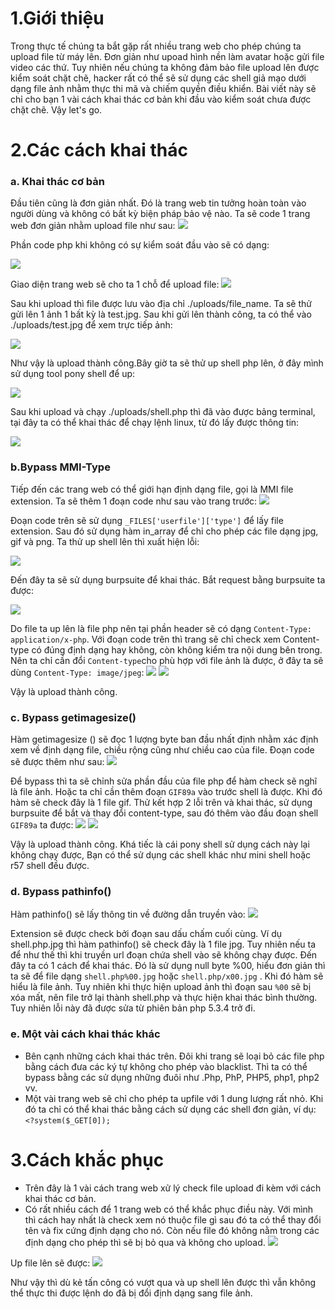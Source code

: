 # 1.Giới thiệu
Trong thực tế chúng ta bắt gặp rất nhiều trang web cho phép chúng ta upload file từ máy lên. Đơn giản như upoad hình nền làm avatar hoặc gửi file video các thứ. Tuy nhiên nếu chúng ta không đảm bảo file upload lên được kiểm soát chặt chẽ, hacker rất có thể sẽ sử dụng các shell giả mạo dưới dạng file ảnh nhằm thực thi mã và chiếm quyền điều khiển. Bài viết này sẽ chỉ cho bạn 1 vài cách khai thác cơ bản khi đầu vào kiểm soát chưa được chặt chẽ. Vậy let's go.
# 2.Các cách khai thác
### a. Khai thác cơ bản
Đầu tiên cũng là đơn giản nhất. Đó là trang web tin tưởng hoàn toàn vào người dùng và không có bất kỳ biện pháp bảo vệ nào. Ta sẽ code 1 trang web đơn giản nhằm upload file như sau:
       ![](https://images.viblo.asia/7f222732-8445-4a5c-bc13-79179a746e1f.png)
       
Phần code php khi không có sự kiểm soát đầu vào sẽ có dạng:
    
   ![](https://images.viblo.asia/05829914-dbf6-4b56-8889-a5468e0ace05.png)

Giao diện trang web sẽ cho ta 1 chỗ để upload file:
![](https://images.viblo.asia/b090a01c-9ea4-4934-81d9-2008515f2869.png)

Sau khi upload thì file được lưu vào địa chỉ ./uploads/file_name. Ta sẽ thử gửi lên 1 ảnh 1 bất kỳ là test.jpg. Sau khi gửi lên thành công, ta có thể vào ./uploads/test.jpg để xem trực tiếp ảnh:

![](https://images.viblo.asia/4b254fa3-7c46-4a07-b5c8-9dc05eab436a.png)

Như vậy là upload thành công.Bây giờ ta sẽ thử up shell php lên, ở đây mình sử dụng tool pony shell để up: 

![](https://images.viblo.asia/f4d4395e-60b9-43b3-bf06-6f2940aacb11.png)

Sau khi upload và chạy ./uploads/shell.php thì đã vào được bảng terminal, tại đây ta có thể khai thác để chạy lệnh linux, từ đó lấy được thông tin:

![](https://images.viblo.asia/f501cade-44a7-49c5-a734-a3986570c43c.png)

### b.Bypass MMI-Type
Tiếp đến các trang web có thể giới hạn định dạng file, gọi là  MMI file extension. Ta sẽ thêm 1 đoạn code như sau vào trang trước:
![](https://images.viblo.asia/2a4afc27-bb60-4d8c-9e1b-349100c57aa2.png)

Đoạn code trên sẽ sử dụng `_FILES['userfile']['type']` để lấy file extension. Sau đó sử dụng hàm in_array để chỉ cho phép các file dạng jpg, gif và png. Ta thử up shell lên thì xuất hiện lỗi:

![](https://images.viblo.asia/ea27cb95-d1b6-4271-91d6-80846e1d30fd.png)

Đến đây ta sẽ sử dụng burpsuite để khai thác. Bắt request bằng burpsuite ta được:

![](https://images.viblo.asia/3fe91db0-57e6-4299-9198-67e03a263fb8.png)

Do file ta up lên là file php nên tại phần header sẽ có dạng `Content-Type: application/x-php`. Với đoạn code trên thì trang sẽ chỉ check xem Content-type có đúng định dạng hay không, còn không kiểm tra nội dung bên trong. Nên ta chỉ cần đổi `Content-type`cho phù hợp với file ảnh là được, ở đây ta sẽ dùng `Content-Type: image/jpeg`:
![](https://images.viblo.asia/cd656f97-e407-457e-90a4-829aca796f2d.png)
![](https://images.viblo.asia/3ad1621a-d969-4632-83a2-0dc2443a799a.png)

Vậy là upload thành công.

### c. Bypass getimagesize()

Hàm getimagesize () sẽ đọc 1 lượng byte ban đầu nhất định nhằm xác định xem về định dạng file, chiều rộng cũng như chiều cao của file. Đoạn code sẽ được thêm như sau:
![](https://images.viblo.asia/f362dbc2-511b-44cb-9804-c2cd0497934b.png)

Để bypass thì ta sẽ chỉnh sửa phần đầu của file php để hàm check sẽ nghĩ là file ảnh. Hoặc ta chỉ cần thêm đoạn `GIF89a` vào trước shell là được. Khi đó hàm sẽ check đây là 1 file gif. Thử kết hợp 2 lỗi trên và khai thác, sử dụng burpsuite để bắt và thay đổi content-type, sau đó thêm vào đầu đoạn shell `GIF89a` ta được:
![](https://images.viblo.asia/034a5ccf-ae06-4c83-985e-567f1449a424.png)
![](https://images.viblo.asia/5e0e1756-652e-47e9-82d5-a36dd0197676.png)

Vậy là upload thành công. Khá tiếc là cái pony shell sử dụng cách này lại không chạy được, Bạn có thể sử dụng các shell khác như mini shell hoặc r57 shell đều được.
### d. Bypass pathinfo()
Hàm pathinfo() sẽ lấy thông tin về đường dẫn truyền vào:
![](https://images.viblo.asia/6a3e3795-a83c-4acd-b5ef-0d497cc3bd12.png)

Extension sẽ được check bởi đoạn sau dấu chấm cuối cùng. Ví dụ shell.php.jpg thì hàm pathinfo() sẽ check đây là 1 file jpg. Tuy nhiên nếu ta để như thế thì khi truyền url đoạn chứa shell vào sẽ không chạy được. Đến đây ta có 1 cách để khai thác. Đó là sử dụng null byte %00, hiểu đơn giản thì ta sẽ để file dạng `shell.php%00.jpg` hoặc `shell.php/x00.jpg` . Khi đó hàm sẽ hiểu là file ảnh. Tuy nhiên khi thực hiện upload ảnh thì đoạn sau `%00` sẽ bị xóa mất, nên file trở lại thành shell.php và thực hiện khai thác bình thường. Tuy nhiên lỗi này đã được sửa từ phiên bản php 5.3.4 trở đi.
### e. Một vài cách khai thác khác
   -  Bên cạnh những cách khai thác trên. Đôi khi trang sẽ loại bỏ các file php bằng cách đưa các ký tự không cho phép vào blacklist. Thì ta có thể bypass bằng các sử dụng những đuôi như .Php, PhP, PHP5, php1, php2 vv.  
   -  Một vài trang web sẽ chỉ cho phép ta upfile với 1 dung lượng rất nhỏ. Khi đó ta chỉ có thể khai thác bằng cách sử dụng các shell đơn giản, ví dụ: `<?system($_GET[0]);`
 
# 3.Cách khắc phục
- Trên đây là 1 vài cách trang web xử lý check file upload đi kèm với cách khai thác cơ bản.
- Có rất nhiều cách để 1 trang web có thể khắc phục điều này. Với mình thì cách hay nhất là check xem nó thuộc file gì sau đó ta có thể thay đổi tên và fix cứng định dạng cho nó. Còn nếu file đó không nằm trong các định dạng cho phép thì sẽ bị bỏ qua và không cho upload.
![](https://images.viblo.asia/5d16c092-d656-47d3-b608-95a5bbacf26a.png)


Up file lên sẽ được:
![](https://images.viblo.asia/b808731f-c978-4fe1-9508-db26630b5401.png)

Như vậy thì dù kẻ tấn công có vượt qua và up shell lên được thì vẫn không thể thực thi được lệnh do đã bị đổi định dạng sang file ảnh.